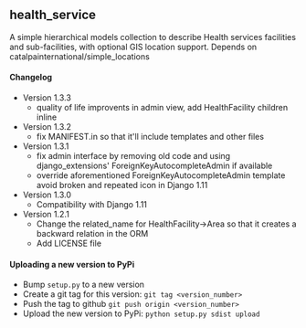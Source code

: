 ## health_service

A simple hierarchical models collection to describe Health services facilities and sub-facilities, with optional GIS location support.
Depends on catalpainternational/simple_locations


#### Changelog

  * Version 1.3.3
    - quality of life improvents in admin view, add HealthFacility children inline
  * Version 1.3.2
    - fix MANIFEST.in so that it'll include templates and other files
  * Version 1.3.1
    - fix admin interface by removing old code and using django_extensions' ForeignKeyAutocompleteAdmin if available
    - override aforementioned ForeignKeyAutocompleteAdmin template avoid broken and repeated icon in Django 1.11 
  * Version 1.3.0
    - Compatibility with Django 1.11
  * Version 1.2.1
    - Change the related_name for HealthFacility->Area so that it creates a backward relation in the ORM
    - Add LICENSE file

#### Uploading a new version to PyPi

  * Bump `setup.py` to a new version
  * Create a git tag for this version: `git tag <version_number>`
  * Push the tag to github `git push origin <version_number>`
  * Upload the new version to PyPi: `python setup.py sdist upload`
